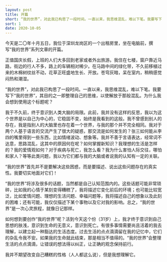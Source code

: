 ```yaml
---
layout: post
title: 开篇
short: “我的世界”，对此我已构思了一段时间。一直以来，我思维混乱，难以下笔。我要写下“我的世界”，其目的之一即整理自己的思维，以使解放于那般混乱
sort: 1
date: 2020-10-05
---
```


今天是二〇年十月五日，我位于深圳龙岗区的一个出租房里，坐在电脑前，撰写“我的世界”系列文章的开篇。

正值国庆长假，上班的人们大多回到老家或者外出旅游。我住在七楼，窗户靠近马路，街边的行人不多，路上的车辆相对稀少。在马路中间的绿化带，不久前移植过来的木棉树纹丝不动，花草正旺盛地生长、开放。苍穹灰暗，呆在室内，稍稍感觉闷热和潮湿。

“我的世界”，对此我已构思了一段时间。一直以来，我思维混乱，难以下笔。我要写下“我的世界”，其目的之一即整理自己的思维，以使解放于那般混乱。为什么我会想到使用这个标题呢？

我于不久前，终于意识到人类大脑的局限。此前，我并没有这样的反思，我以为这个世界是以自己为中心的，它稳固不变，始终是我看到的这般。我不曾感到别人的存在，我是指别人的大脑里也存在着一个世界，与我的那个并不完全相同。我对于两个人基于语言的交流产生了很大的疑惑，那交流是如何发生的？张三如何能从李四的嘴里得到一些东西，比如情绪波动、想象等。我并不善于言语表达，经常词不达意，思路混乱，这其中的原因何在呢？如何掌握新知识？我理想的生活是怎样的？我的爱情观如何？对于疾病与死亡，我怎么看？我为什么害怕人际交往，哪怕和家人？等等此类问题，我以为它们都与我的大脑或者说我的认知有一定的关联。

“我的世界”首先并不是要解决这些困惑，而是要描述、说出这些问题存在的真实性。我要切实地面对它们！

“我的世界”将涉及很多的话题，当然都是自己认知范围内的。这些话题可能非常琐碎，比如我的心情于某刻变得糟糕了，我将描述它变化前后的环境；也可能比较宽泛，比如爱情问题、理想的生活问题、幸福问题等，我将描述自己的想象以及此刻的困难；还有可能，我仅仅描述下某个事物以及它对我的影响。总之，“我的世界”是一次心灵旅程，就像日记那样。

如何想到要创作“我的世界”呢？活到今天这个份（31岁）上，我才终于意识到自己思想的肤浅，意识到生命的无意义，意识到死亡。有很多事情需要尚且活着的我去理解，以建立起一种豁达的生活态度。过去生活的点点滴滴留在我的记忆中，它们的杂乱令我不安。如果我的生命就此结束，那是相当不值得的。“我的世界”会整理生活的点点滴滴，让错误的想法得以纠正，让正确的观念保持前行。

我并不期望改变自己糟糕的性格（人人都这么说），但是我想理解它。